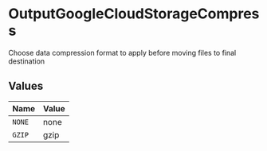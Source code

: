 # OutputGoogleCloudStorageCompress

Choose data compression format to apply before moving files to final destination


## Values

| Name   | Value  |
| ------ | ------ |
| `NONE` | none   |
| `GZIP` | gzip   |